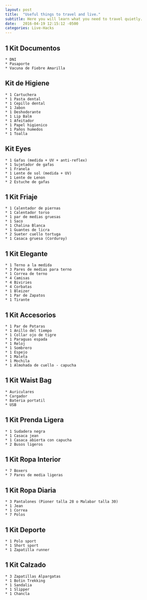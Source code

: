 ```yaml
---
layout: post
title:  "Useful things to travel and live."
subtitle: Here you will learn what you need to travel quietly.
date:   2016-04-19 12:15:12 -0500
categories: Live-Hacks
---
```


## 1 Kit Documentos

    * DNI  
    * Pasaporte  
    * Vacuna de Fiebre Amarilla  

## Kit de Higiene

    * 1 Cartuchera  
    * 1 Pasta dental  
    * 1 Cepillo dental  
    * 1 Jabon  
    * 1 Deshodorante  
    * 1 Lip Balm  
    * 1 Afeitador  
    * 1 Papel higienico  
    * 1 Paños humedos  
    * 1 Toalla  

## Kit Eyes

    * 1 Gafas (medida + UV + anti-reflex)  
    * 1 Sujetador de gafas  
    * 1 Franela  
    * 1 Lente de sol (medida + UV)  
    * 1 Lente de Lenon  
    * 2 Estuche de gafas  

## 1 Kit Friaje

    * 1 Calentador de piernas  
    * 1 Calentador torso  
    * 1 par de medias gruesas  
    * 1 Saco  
    * 1 Chalina Blanca  
    * 1 Guantes de licra  
    * 2 Sueter cuello tortuga  
    * 1 Casaca gruesa (Corduroy)  

## 1 Kit Elegante

    * 1 Terno a la medida  
    * 3 Pares de medias para terno  
    * 1 Correa de terno  
    * 4 Camisas  
    * 4 Biviries  
    * 4 Corbatas  
    * 1 Bleizer  
    * 1 Par de Zapatos  
    * 1 Tirante  

## 1 Kit Accesorios

    * 1 Par de Potaras  
    * 1 Anillo del tiempo  
    * 1 Collar ojo de tigre  
    * 1 Paraguas espada  
    * 1 Reloj  
    * 1 Sombrero  
    * 1 Espejo  
    * 1 Maleta  
    * 1 Mochila  
    * 1 Almohada de cuello - capucha  

## 1 Kit Waist Bag

    * Auriculares  
    * Cargador  
    * Bateria portatil  
    * USB  

## 1 Kit Prenda Ligera

    * 1 Sudadera negra  
    * 1 Casaca jean  
    * 1 Casaca abierta con capucha  
    * 2 Busos ligeros  

## 1 Kit Ropa Interior

    * 7 Boxers  
    * 7 Pares de media ligeras  

## 1 Kit Ropa Diaria

    * 3 Pantalones (Pioner talla 28 o Malabar talla 30)  
    * 1 Jean  
    * 1 Correa  
    * 7 Polos  

## 1 Kit Deporte

    * 1 Polo sport  
    * 1 Short sport  
    * 1 Zapatilla runner  

## 1 Kit Calzado

    * 3 Zapatillas Alpargatas  
    * 1 Botin Trekking  
    * 1 Sandalia  
    * 1 Slipper  
    * 1 Chancla  

